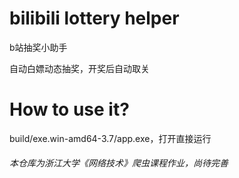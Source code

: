 # bilibili lottery helper

b站抽奖小助手

自动白嫖动态抽奖，开奖后自动取关

# How to use it?
build/exe.win-amd64-3.7/app.exe，打开直接运行

###### 本仓库为浙江大学《网络技术》爬虫课程作业，尚待完善
